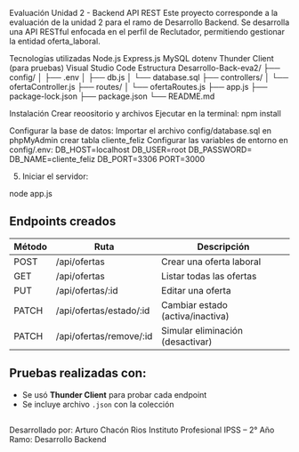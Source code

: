 Evaluación Unidad 2 - Backend API REST
Este proyecto corresponde a la evaluación de la unidad 2 para el ramo de Desarrollo Backend. Se desarrolla una API RESTful enfocada en el perfil de Reclutador, permitiendo gestionar la entidad oferta_laboral.

Tecnologías utilizadas
Node.js
Express.js
MySQL
dotenv
Thunder Client (para pruebas)
Visual Studio Code
Estructura
Desarrollo-Back-eva2/ ├── config/ │ ├── .env │ ├── db.js │ └── database.sql ├── controllers/ │ └── ofertaController.js ├── routes/ │ └── ofertaRoutes.js ├── app.js ├── package-lock.json ├── package.json └── README.md

Instalación
Crear reoositorio y archivos
Ejecutar en la terminal:
npm install

Configurar la base de datos:
Importar el archivo config/database.sql en phpMyAdmin
crear tabla cliente_feliz
Configurar las variables de entorno en config/.env:
DB_HOST=localhost
DB_USER=root
DB_PASSWORD=
DB_NAME=cliente_feliz
DB_PORT=3306
PORT=3000

5. Iniciar el servidor:

node app.js


## Endpoints creados

| Método | Ruta                         | Descripción                           |
|--------|------------------------------|---------------------------------------|
| POST   | /api/ofertas                 | Crear una oferta laboral              |
| GET    | /api/ofertas                 | Listar todas las ofertas              |
| PUT    | /api/ofertas/:id             | Editar una oferta                     |
| PATCH  | /api/ofertas/estado/:id      | Cambiar estado (activa/inactiva)     |
| PATCH  | /api/ofertas/remove/:id      | Simular eliminación (desactivar)     |

## Pruebas realizadas con:

- Se usó **Thunder Client** para probar cada endpoint
- Se incluye archivo `.json` con la colección

## 

Desarrollado por: Arturo Chacón Rios 
Instituto Profesional IPSS – 2° Año  
Ramo: Desarrollo Backend
